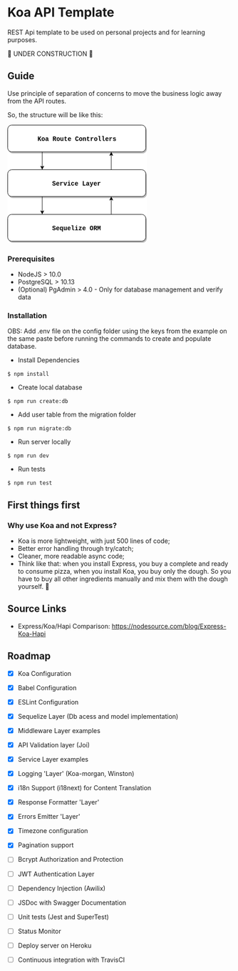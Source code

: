 # Koa API Template
REST Api template to be used on personal projects and for learning purposes.

🚀 UNDER CONSTRUCTION 🚀

## Guide
Use principle of separation of concerns to move the business logic away from the API routes.

So, the structure will be like this:

![alt text](./API_Layers_Structure.png)

### Prerequisites
- NodeJS > 10.0
- PostgreSQL > 10.13
- (Optional) PgAdmin > 4.0 - Only for database management and verify data

### Installation

OBS: Add .env file on the config folder using the keys from the example on the same paste
before running the commands to create and populate database.

- Install Dependencies
```
$ npm install
```
- Create local database
```
$ npm run create:db
```
- Add user table from the migration folder
```
$ npm run migrate:db
```
- Run server locally
```
$ npm run dev
```
- Run tests
```
$ npm run test
```

## First things first

### Why use Koa and not Express?
- Koa is more lightweight, with just 500 lines of code;
- Better error handling through try/catch;
- Cleaner, more readable async code;
- Think like that: when you install Express, you buy a complete and ready to consume pizza,
  when you install Koa, you buy only the dough. So you have to buy all other ingredients
  manually and mix them with the dough yourself. 🍕

## Source Links
- Express/Koa/Hapi Comparison: https://nodesource.com/blog/Express-Koa-Hapi

## Roadmap
- [x] Koa Configuration
- [x] Babel Configuration
- [x] ESLint Configuration
- [x] Sequelize Layer (Db acess and model implementation)
- [x] Middleware Layer examples
- [x] API Validation layer (Joi)
- [x] Service Layer examples
- [x] Logging 'Layer' (Koa-morgan, Winston)
- [x] i18n Support (i18next) for Content Translation
- [x] Response Formatter 'Layer'
- [x] Errors Emitter 'Layer'
- [x] Timezone configuration
- [x] Pagination support
- [ ] Bcrypt Authorization and Protection
- [ ] JWT Authentication Layer
- [ ] Dependency Injection (Awilix)
- [ ] JSDoc with Swagger Documentation
- [ ] Unit tests (Jest and SuperTest)
- [ ] Status Monitor
- [ ] Deploy server on Heroku
- [ ] Continuous integration with TravisCI

